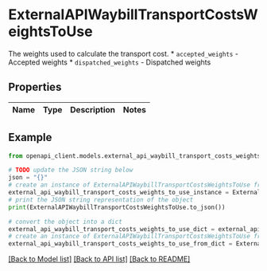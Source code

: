 # ExternalAPIWaybillTransportCostsWeightsToUse

The weights used to calculate the transport cost.  * `accepted_weights` - Accepted weights * `dispatched_weights` - Dispatched weights

## Properties

Name | Type | Description | Notes
------------ | ------------- | ------------- | -------------

## Example

```python
from openapi_client.models.external_api_waybill_transport_costs_weights_to_use import ExternalAPIWaybillTransportCostsWeightsToUse

# TODO update the JSON string below
json = "{}"
# create an instance of ExternalAPIWaybillTransportCostsWeightsToUse from a JSON string
external_api_waybill_transport_costs_weights_to_use_instance = ExternalAPIWaybillTransportCostsWeightsToUse.from_json(json)
# print the JSON string representation of the object
print(ExternalAPIWaybillTransportCostsWeightsToUse.to_json())

# convert the object into a dict
external_api_waybill_transport_costs_weights_to_use_dict = external_api_waybill_transport_costs_weights_to_use_instance.to_dict()
# create an instance of ExternalAPIWaybillTransportCostsWeightsToUse from a dict
external_api_waybill_transport_costs_weights_to_use_from_dict = ExternalAPIWaybillTransportCostsWeightsToUse.from_dict(external_api_waybill_transport_costs_weights_to_use_dict)
```
[[Back to Model list]](../README.md#documentation-for-models) [[Back to API list]](../README.md#documentation-for-api-endpoints) [[Back to README]](../README.md)


